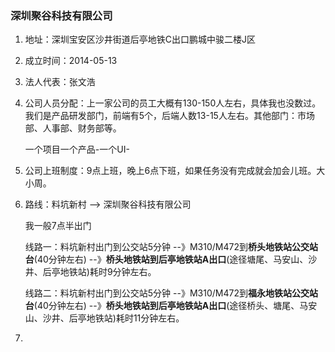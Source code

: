 ### 深圳聚谷科技有限公司

1. 地址：深圳宝安区沙井街道后亭地铁C出口鹏城中骏二楼J区

2. 成立时间：2014-05-13

3. 法人代表：张文浩

4. 公司人员分配：上一家公司的员工大概有130-150人左右，具体我也没数过。我们是产品研发部门，前端有5个，后端人数13-15人左右。其他部门：市场部、人事部、财务部等。

   一个项目一个产品-一个UI-

5. 公司上班制度：9点上班，晚上6点下班，如果任务没有完成就会加会儿班。大小周。

6. 路线：料坑新村 --> 深圳聚谷科技有限公司

   我一般7点半出门

   线路一：料坑新村出门到公交站5分钟 --》M310/M472到**桥头地铁站公交站台**(40分钟左右) --》**桥头地铁站到后亭地铁站A出口**(途径塘尾、马安山、沙井、后亭地铁站)耗时9分钟左右。

   线路二：料坑新村出门到公交站5分钟 --》M310/M472到**福永地铁站公交站台**(40分钟左右) --》**桥头地铁站到后亭地铁站A出口**(途径桥头、塘尾、马安山、沙井、后亭地铁站)耗时11分钟左右。

7. 

